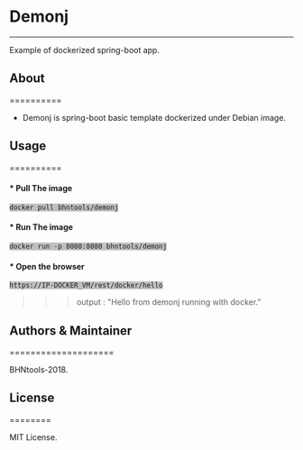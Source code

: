 # Demonj
--------------------------------------

Example of dockerized spring-boot app.

## About
==========

* Demonj is spring-boot basic template dockerized under Debian image.
	
## Usage
==========
#### * Pull The image
<pre><code style='background: #C0C0C0;'>docker pull bhntools/demonj</code></pre>

#### * Run The image
<pre><code style='background: #C0C0C0;'>docker run -p 8080:8080 bhntools/demonj</code></pre>

#### * Open the browser
<pre><code style='background: #C0C0C0;'>https://IP-DOCKER_VM/rest/docker/hello</code></pre>
>>> output : "Hello from demonj running with docker."


## Authors & Maintainer
====================

BHNtools-2018.

## License
========

MIT License.
